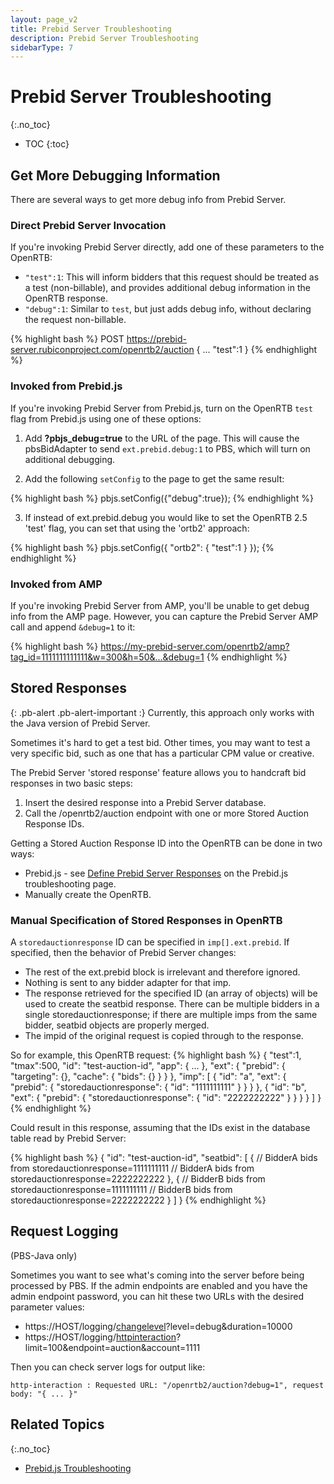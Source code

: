 ```yaml
---
layout: page_v2
title: Prebid Server Troubleshooting
description: Prebid Server Troubleshooting
sidebarType: 7
---
```


# Prebid Server Troubleshooting
{:.no_toc}

* TOC
{:toc}

## Get More Debugging Information

There are several ways to get more debug info from Prebid Server.

### Direct Prebid Server Invocation

If you're invoking Prebid Server directly, add one of these parameters to the OpenRTB:
- `"test":1`: This will inform bidders that this request should be treated as a test (non-billable), and provides additional debug information in the OpenRTB response.
- `"debug":1`: Similar to `test`, but just adds  debug info, without declaring the request non-billable.

{% highlight bash %}
POST https://prebid-server.rubiconproject.com/openrtb2/auction
{
    ...
    "test":1
}
{% endhighlight %}

### Invoked from Prebid.js

If you're invoking Prebid Server from Prebid.js, turn on the OpenRTB `test` flag from Prebid.js using one of these options:

1) Add **?pbjs_debug=true** to the URL of the page. This will cause the pbsBidAdapter to send `ext.prebid.debug:1` to PBS, which will turn on additional debugging.

2) Add the following `setConfig` to the page to get the same result:

{% highlight bash %}
    pbjs.setConfig({"debug":true});
{% endhighlight %}

3) If instead of ext.prebid.debug you would like to set the OpenRTB 2.5 'test' flag, you can set that using the 'ortb2' approach:

{% highlight bash %}
    pbjs.setConfig({
        "ortb2": {
            "test":1
        }
    });
{% endhighlight %}

### Invoked from AMP

If you're invoking Prebid Server from AMP, you'll be unable to get debug info from the AMP page. However, you can capture the Prebid Server AMP call and append `&debug=1` to it:

{% highlight bash %}
https://my-prebid-server.com/openrtb2/amp?tag_id=1111111111111&w=300&h=50&...&debug=1
{% endhighlight %}

## Stored Responses

{: .pb-alert .pb-alert-important :}
Currently, this approach only works with the Java version of Prebid Server.

Sometimes it's hard to get a test bid. Other times, you may want to test a
very specific bid, such as one that has a particular CPM value or
creative.

The Prebid Server 'stored response' feature allows you to handcraft bid responses in two basic steps:

1. Insert the desired response into a Prebid Server database.
2. Call the /openrtb2/auction endpoint with one or more Stored Auction Response IDs.

Getting a Stored Auction Response ID into the OpenRTB can be done in two ways:

- Prebid.js - see [Define Prebid Server Responses](/troubleshooting/troubleshooting-guide.html#pbs-stored-responses) on the Prebid.js troubleshooting page.
- Manually create the OpenRTB.

### Manual Specification of Stored Responses in OpenRTB

A `storedauctionresponse` ID can be specified in `imp[].ext.prebid`. If specified, then the behavior of Prebid Server changes:

- The rest of the ext.prebid block is irrelevant and therefore ignored.
- Nothing is sent to any bidder adapter for that imp.
- The response retrieved for the specified ID (an array of objects) will be used to create the seatbid response. There can be multiple bidders in a single storedauctionresponse; if there are multiple imps from the same bidder, seatbid objects are properly merged.
- The impid of the original request is copied through to the response.

So for example, this OpenRTB request:
{% highlight bash %}
{
  "test":1,
  "tmax":500,
  "id": "test-auction-id",
  "app": { ... },
  "ext": {
      "prebid": {
             "targeting": {},
             "cache": { "bids": {} }
       }
  },
  "imp": [
    {
      "id": "a",
      "ext": { "prebid": { "storedauctionresponse": { "id": "1111111111" } } }
    },
    {
      "id": "b",
      "ext": { "prebid": { "storedauctionresponse": { "id": "2222222222" } } }
    }
  ]
}
{% endhighlight %}

Could result in this response, assuming that the IDs exist in the database table read by Prebid Server:

{% highlight bash %}
{
    "id": "test-auction-id",
    "seatbid": [
        {
             // BidderA bids from storedauctionresponse=1111111111
             // BidderA bids from storedauctionresponse=2222222222
        },
       {
             // BidderB bids from storedauctionresponse=1111111111
             // BidderB bids from storedauctionresponse=2222222222
       }
  ]
}
{% endhighlight %}

## Request Logging

(PBS-Java only)

Sometimes you want to see what's coming into the server before being processed by PBS.
If the admin endpoints are enabled and you have the admin endpoint password, you can 
hit these two URLs with the desired parameter values:

- https://HOST/logging/[changelevel](/prebid-server/endpoints/pbs-endpoint-admin.html#loggingchangelevel)?level=debug&duration=10000
- https://HOST/logging/[httpinteraction](/prebid-server/endpoints/pbs-endpoint-admin.html#logginghttpinteraction)?limit=100&endpoint=auction&account=1111

Then you can check server logs for output like:
```
http-interaction : Requested URL: "/openrtb2/auction?debug=1", request body: "{ ... }"
```

## Related Topics
{:.no_toc}

+ [Prebid.js Troubleshooting](/troubleshooting/troubleshooting-guide.html)
